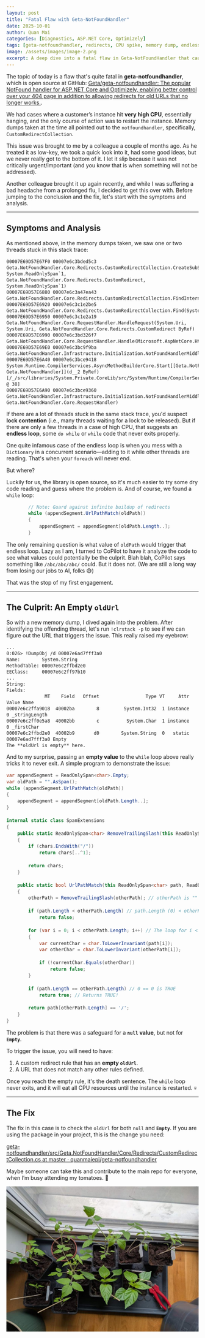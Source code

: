 ```yaml
---
layout: post
title: "Fatal Flaw with Geta-NotFoundHandler"
date: 2025-10-01
author: Quan Mai
categories: [Diagnostics, ASP.NET Core, Optimizely]
tags: [geta-notfoundhandler, redirects, CPU spike, memory dump, endless loop]
image: /assets/images/image-2.png
excerpt: A deep dive into a fatal flaw in Geta-NotFoundHandler that caused high CPU usage due to an endless loop triggered by an empty redirect rule.
---
```


The topic of today is a flaw that's quite fatal in **geta-notfoundhandler**, which is open source at GitHub: [Geta/geta-notfoundhandler: The popular NotFound handler for ASP.NET Core and Optimizely, enabling better control over your 404 page in addition to allowing redirects for old URLs that no longer works.](https://github.com/Geta/geta-notfoundhandler).

We had cases where a customer’s instance hit **very high CPU**, essentially hanging, and the only course of action was to restart the instance. Memory dumps taken at the time all pointed out to the `notfoundhandler`, specifically, `CustomRedirectCollection`.

This issue was brought to me by a colleague a couple of months ago. As he treated it as low-key, we took a quick look into it, had some good ideas, but we never really got to the bottom of it. I let it slip because it was not critically urgent/important (and you know that is when something will not be addressed).

Another colleague brought it up again recently, and while I was suffering a bad headache from a prolonged flu, I decided to get this over with. Before jumping to the conclusion and the fix, let's start with the symptoms and analysis.

-----

## Symptoms and Analysis

As mentioned above, in the memory dumps taken, we saw one or two threads stuck in this stack trace:

```
00007E69D57E67F0 00007e6c3bded5c3 Geta.NotFoundHandler.Core.Redirects.CustomRedirectCollection.CreateSubSegmentRedirect(System.ReadOnlySpan`1, System.ReadOnlySpan`1, Geta.NotFoundHandler.Core.Redirects.CustomRedirect, System.ReadOnlySpan`1)
00007E69D57E6880 00007e6c3a47ea43 Geta.NotFoundHandler.Core.Redirects.CustomRedirectCollection.FindInternal(System.String)
00007E69D57E6920 00007e6c3c1e2be5 Geta.NotFoundHandler.Core.Redirects.CustomRedirectCollection.Find(System.Uri)
00007E69D57E6950 00007e6c3c1e2a19 Geta.NotFoundHandler.Core.RequestHandler.HandleRequest(System.Uri, System.Uri, Geta.NotFoundHandler.Core.Redirects.CustomRedirect ByRef)
00007E69D57E6990 00007e6c3bd326f7 Geta.NotFoundHandler.Core.RequestHandler.Handle(Microsoft.AspNetCore.Http.HttpContext)
00007E69D57E69E0 00007e6c3bc9f9ba Geta.NotFoundHandler.Infrastructure.Initialization.NotFoundHandlerMiddleware+d__2.MoveNext()
00007E69D57E6A40 00007e6c3bce9418 System.Runtime.CompilerServices.AsyncMethodBuilderCore.Start[[Geta.NotFoundHandler.Infrastructure.Initialization.NotFoundHandlerMiddleware+d__2, Geta.NotFoundHandler]](d__2 ByRef) [/_/src/libraries/System.Private.CoreLib/src/System/Runtime/CompilerServices/AsyncMethodBuilderCore.cs @ 38]
00007E69D57E6A90 00007e6c3bce9360 Geta.NotFoundHandler.Infrastructure.Initialization.NotFoundHandlerMiddleware.InvokeAsync(Microsoft.AspNetCore.Http.HttpContext, Geta.NotFoundHandler.Core.RequestHandler)
```

If there are a lot of threads stuck in the same stack trace, you'd suspect **lock contention** (i.e., many threads waiting for a lock to be released). But if there are only a few threads in a case of high CPU, that suggests an **endless loop**, some `do while` or `while` code that never exits properly.

One quite infamous case of the endless loop is when you mess with a `Dictionary` in a concurrent scenario—adding to it while other threads are reading. That's when your `foreach` will never end.

But where?

Luckily for us, the library is open source, so it's much easier to try some dry code reading and guess where the problem is. And of course, we found a `while` loop:

```csharp
        // Note: Guard against infinite buildup of redirects
        while (appendSegment.UrlPathMatch(oldPath))
        {
            appendSegment = appendSegment[oldPath.Length..];
        }
```

The only remaining question is what value of `oldPath` would trigger that endless loop. Lazy as I am, I turned to CoPilot to have it analyze the code to see what values could potentially be the culprit. Blah blah, CoPilot says something like `/abc/abc/abc/` could. But it does not. (We are still a long way from losing our jobs to AI, folks 😅)

That was the stop of my first engagement.

-----

## The Culprit: An Empty `oldUrl`

So with a new memory dump, I dived again into the problem. After identifying the offending thread, let's run `!clrstack -p` to see if we can figure out the URL that triggers the issue. This really raised my eyebrow:

```
...
0:026> !DumpObj /d 00007e6ad7fff3a0
Name:        System.String
MethodTable: 00007e6c2ffbd2e0
EEClass:     00007e6c2ff97b10
...
String:      
Fields:
              MT    Field   Offset                 Type VT     Attr            Value Name
00007e6c2ffa9018  40002ba        8         System.Int32  1 instance                0 _stringLength
00007e6c2ff0e5a8  40002bb        c          System.Char  1 instance                0 _firstChar
00007e6c2ffbd2e0  40002b9       d0        System.String  0   static 00007e6ad7fff3a0 Empty
The **oldUrl is empty** here.
```

And to my surprise, passing an **empty value** to the `while` loop above really tricks it to never exit. A simple program to demonstrate the issue:

```csharp
var appendSegment = ReadOnlySpan<char>.Empty; 
var oldPath = "".AsSpan();
while (appendSegment.UrlPathMatch(oldPath))
{
    appendSegment = appendSegment[oldPath.Length..];
}

internal static class SpanExtensions
{
    public static ReadOnlySpan<char> RemoveTrailingSlash(this ReadOnlySpan<char> chars)
    {
        if (chars.EndsWith("/"))
            return chars[..^1];

        return chars;
    }

    public static bool UrlPathMatch(this ReadOnlySpan<char> path, ReadOnlySpan<char> otherPath)
    {
        otherPath = RemoveTrailingSlash(otherPath); // otherPath is "" (empty span)

        if (path.Length < otherPath.Length) // path.Length (0) < otherPath.Length (0) is FALSE
            return false;

        for (var i = 0; i < otherPath.Length; i++) // The loop for i < 0 is SKIPPED
        {
            var currentChar = char.ToLowerInvariant(path[i]);
            var otherChar = char.ToLowerInvariant(otherPath[i]);

            if (!currentChar.Equals(otherChar))
                return false;
        }

        if (path.Length == otherPath.Length) // 0 == 0 is TRUE
            return true; // Returns TRUE!

        return path[otherPath.Length] == '/';
    }
}
```

The problem is that there was a safeguard for a **`null` value**, but not for **`Empty`**.

To trigger the issue, you will need to have:

1.  A custom redirect rule that has an **empty `oldUrl`**.
2.  A URL that does not match any other rules defined.

Once you reach the empty rule, it's the death sentence. The `while` loop never exits, and it will eat all CPU resources until the instance is restarted. 💀

-----

## The Fix

The fix in this case is to check the `oldUrl` for both `null` and **`Empty`**. If you are using the package in your project, this is the change you need:

[geta-notfoundhandler/src/Geta.NotFoundHandler/Core/Redirects/CustomRedirectCollection.cs at master · quanmaiepi/geta-notfoundhandler](https://www.google.com/search?q=https://github.com/Geta/geta-notfoundhandler/blob/master/src/Geta.NotFoundHandler/Core/Redirects/CustomRedirectCollection.cs)

Maybe someone can take this and contribute to the main repo for everyone, when I’m busy attending my tomatoes. 🍅

![tomatoes](image-2.png)
